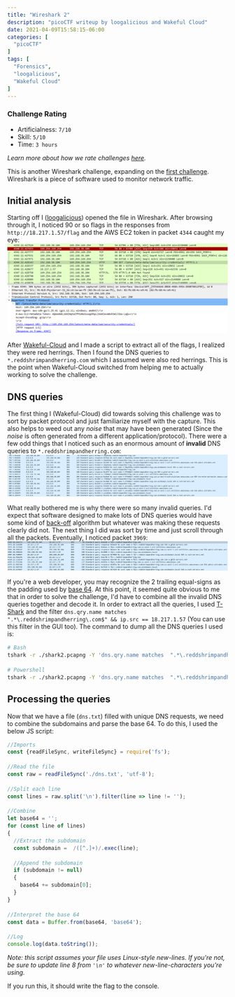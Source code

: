```yaml
---
title: "Wireshark 2"
description: "picoCTF writeup by loogalicious and Wakeful Cloud"
date: 2021-04-09T15:58:15-06:00
categories: [
  "picoCTF"
]
tags: [
  "Forensics",
  "loogalicious",
  "Wakeful Cloud"
]
---
```


### Challenge Rating
* Artificialness: `7/10`
* Skill: `5/10`
* Time: `3 hours`

*Learn more about how we rate challenges [here](/post/rating).*

This is another Wireshark challenge, expanding on the [first challenge](/post/wireshark-1).
Wireshark is a piece of software used to monitor network traffic.

## Initial analysis
Starting off I ([loogalicious](https://github.com/loogalicious)) opened the
file in Wireshark. After browsing through it, I noticed 90 or so flags in
the responses from `http://18.217.1.57/flag` and the AWS EC2 token in packet
`4344` caught my eye:
![Wireshark token screenshot](/post/wireshark-2/wireshark-token.png)

After [Wakeful-Cloud](https://github.com/wakeful-cloud) and I made a script to
extract all of the flags, I realized they were red herrings. Then I found the
DNS queries to `*.reddshrimpandherring.com` which I assumed were also red
herrings. This is the point when Wakeful-Cloud switched from helping me to
actually working to solve the challenge.

## DNS queries
The first thing I (Wakeful-Cloud) did towards solving this challenge was to sort
by packet protocol and just familiarize myself with the capture. This also helps
to weed out any *noise* that may have been generated (Since the *noise* is often
generated from a different application/protocol). There were a few odd things
that I noticed such as an enormous amount of **invalid** DNS queries to
`*.reddshrimpandherring.com`:
![Wireshark DNS screenshot](/post/wireshark-2/wireshark-dns-1.png)

What really bothered me is why there were so many invalid queries. I'd expect
that software designed to make lots of DNS queries would have some kind of
[back-off](https://en.wikipedia.org/wiki/Exponential_backoff) algorithm but
whatever was making these requests clearly did not. The next thing I did was
sort by time and just scroll through all the packets. Eventually, I noticed
packet `3969`:
![Wireshark packet 3969 screenshot](/post/wireshark-2/wireshark-dns-2.png)

If you're a web developer, you may recognize the 2 trailing equal-signs as the
padding used by [base 64](https://en.wikipedia.org/wiki/Base64). At this point,
it seemed quite obvious to me that in order to solve the challenge, I'd have to
combine all the invalid DNS queries together and decode it. In order to extract
all the queries, I used [T-Shark](https://www.wireshark.org/docs/man-pages/tshark.html)
and the filter `dns.qry.name matches  ".*\.reddshrimpandherring\.com$" && ip.src == 18.217.1.57`
(You can use this filter in the GUI too). The command to dump all the DNS
queries I used is:
```bash
# Bash
tshark -r ./shark2.pcapng -Y 'dns.qry.name matches  ".*\.reddshrimpandherring\.com$" && ip.src == 18.217.1.57' -T fields -e dns.qry.name | uniq > dns.txt

# Powershell
tshark -r ./shark2.pcapng -Y 'dns.qry.name matches  ".*\.reddshrimpandherring\.com$" && ip.src == 18.217.1.57' -T fields -e dns.qry.name | Get-Unique > dns.txt
```

## Processing the queries
Now that we have a file (`dns.txt`) filled with unique DNS requests, we need
to combine the subdomains and parse the base 64. To do this, I used the below
JS script:
```javascript
//Imports
const {readFileSync, writeFileSync} = require('fs');

//Read the file
const raw = readFileSync('./dns.txt', 'utf-8');

//Split each line
const lines = raw.split('\n').filter(line => line != '');

//Combine
let base64 = '';
for (const line of lines)
{
  //Extract the subdomain
  const subdomain =  /([^.]+)/.exec(line);

  //Append the subdomain
  if (subdomain != null)
  {
    base64 += subdomain[0];
  }
}

//Interpret the base 64
const data = Buffer.from(base64, 'base64');

//Log
console.log(data.toString());
```

*Note: this script assumes your file uses Linux-style new-lines. If you're not,
be sure to update line 8 from `'\n'` to whatever new-line-characters you're using.*

If you run this, it should write the flag to the console.